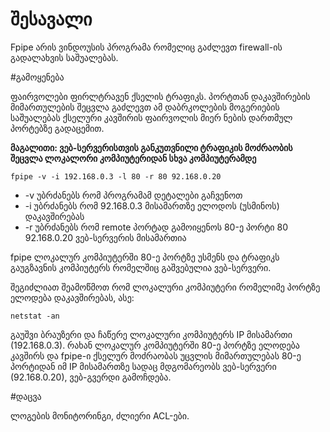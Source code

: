 # შესავალი

Fpipe არის ვინდოუსის პროგრამა რომელიც გაძლევთ firewall-ის გადალახვის საშუალებას.

#გამოყენება

ფაირვოლები ფირლტრავენ ქსელის ტრაფიკს. პორტთან დაკავშირების მიმართულების შეცვლა გაძლევთ ამ დაბრკოლების მოგერიების საშუალებას ქსელური კავშირის ფაირვოლის მიერ ნების დართმულ პორტებზე გადაცემით.

**მაგალითი: ვებ-სერვერისთვის განკუთვნილი ტრაფიკის მოძრაობის შეცვლა ლოკალორი კომპიუტერიდან სხვა კომპიუტერამდე**

```
fpipe -v -i 192.168.0.3 -l 80 -r 80 92.168.0.20
```

  * -v უბრძანებს რომ პროგრამამ დეტალები გაჩვენოთ 
  * -i უბრძანებს რომ 92.168.0.3 მისამართზე ელოდოს (უსმინოს) დაკავშირებას 
  * -r უბრძანებს რომ remote პორტად გამოიყენოს 80-ე პორტი 80 92.168.0.20 ვებ-სერვერის მისამართია

fpipe ლოკალურ კომპიუტერში 80-ე პორტზე უსმენს და ტრაფიკს გაუგზავნის კომპიუტერს რომელშიც გაშვებულია ვებ-სერვერი.

შეგიძლიათ შეამოწმოთ რომ ლოკალური კომპიუტერი რომელიმე პორტზე ელოდება დაკავშირებას, ასე:

```
netstat -an
```

გაუშვი ბრაუზერი და ჩაწერე ლოკალური კომპიუტერს IP მისამართი (192.168.0.3). რახან ლოკალურ კომპიუტერში 80-ე პორტზე ელოდება კავშირს და fpipe-ი ქსელურ მოძრაობას უცვლის მიმართულებას 80-ე პორტიდან იმ IP მისამართზე სადაც მდგომარეობს ვებ-სერვერი (92.168.0.20), ვებ-გვერდი გამოჩდება.

#დაცვა

ლოგების მონიტორინგი, ძლიერი ACL-ები.

